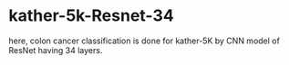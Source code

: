 # kather-5k-Resnet-34

here, colon cancer classification is done for kather-5K by CNN model of ResNet having 34 layers.
